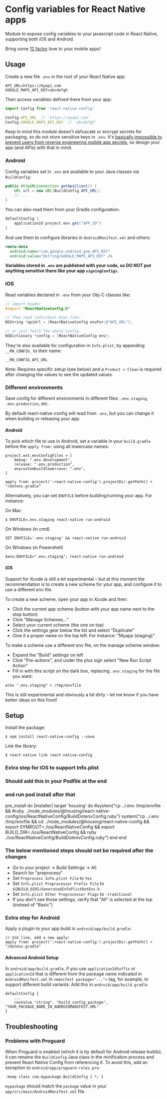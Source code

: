 # Config variables for React Native apps

Module to expose config variables to your javascript code in React Native, supporting both iOS and Android.

Bring some [12 factor](http://12factor.net/config) love to your mobile apps!


## Usage

Create a new file `.env` in the root of your React Native app:

```
API_URL=https://myapi.com
GOOGLE_MAPS_API_KEY=abcdefgh
```

Then access variables defined there from your app:

```js
import Config from 'react-native-config'

Config.API_URL  // 'https://myapi.com'
Config.GOOGLE_MAPS_API_KEY  // 'abcdefgh'
```

Keep in mind this module doesn't obfuscate or encrypt secrets for packaging, so do not store sensitive keys in `.env`. It's [basically impossible to prevent users from reverse engineering mobile app secrets](https://rammic.github.io/2015/07/28/hiding-secrets-in-android-apps/), so design your app (and APIs) with that in mind.


### Android

Config variables set in `.env` are available to your Java classes via `BuildConfig`:

```java
public HttpURLConnection getApiClient() {
    URL url = new URL(BuildConfig.API_URL);
    // ...
}
```

You can also read them from your Gradle configuration:

```groovy
defaultConfig {
    applicationId project.env.get("APP_ID")
}
```

And use them to configure libraries in `AndroidManifest.xml` and others:

```xml
<meta-data
  android:name="com.google.android.geo.API_KEY"
  android:value="@string/GOOGLE_MAPS_API_KEY" />
```

**Variables stored in `.env` are published with your code, so DO NOT put anything sensitive there like your app `signingConfigs`.**


### iOS

Read variables declared in `.env` from your Obj-C classes like:

```objective-c
// import header
#import "ReactNativeConfig.h"

// then read individual keys like:
NSString *apiUrl = [ReactNativeConfig envFor:@"API_URL"];

// or just fetch the whole config
NSDictionary *config = [ReactNativeConfig env];
```

They're also available for configuration in `Info.plist`, by appending `__RN_CONFIG_` to their name:

```
__RN_CONFIG_API_URL
```

Note: Requires specific setup (see below) and a `Product > Clean` is required after changing the values to see the updated values.


### Different environments

Save config for different environments in different files: `.env.staging`, `.env.production`, etc.

By default react-native-config will read from `.env`, but you can change it when building or releasing your app.


#### Android

To pick which file to use in Android, set a variable in your `build.gradle` before the `apply from:` using all lowercase names:

```
project.ext.envConfigFiles = [
    debug: ".env.development",
    release: ".env.production",
    anycustombuildlowercase: ".env",
]

apply from: project(':react-native-config').projectDir.getPath() + "/dotenv.gradle"
```

Alternatively, you can set `ENVFILE` before building/running your app. For instance:

On Mac
```
$ ENVFILE=.env.staging react-native run-android
```

On Windows (in cmd)
```
SET ENVFILE='.env.staging' && react-native run-android
```

On Windows (in Powershell)
```
$env:ENVFILE=".env.staging"; react-native run-android
```


#### iOS

Support for Xcode is still a bit experimental – but at this moment the recommendation is to create a new scheme for your app, and configure it to use a different env file.

To create a new scheme, open your app in Xcode and then:

- Click the current app scheme (button with your app name next to the stop button)
- Click "Manage Schemes..."
- Select your current scheme (the one on top)
- Click the settings gear below the list and select "Duplicate"
- Give it a proper name on the top left. For instance: "Myapp (staging)"

To make a scheme use a different env file, on the manage scheme window:

- Expand the "Build" settings on left
- Click "Pre-actions", and under the plus sign select "New Run Script Action"
- Fill in with this script on the dark box, replacing `.env.staging` for the file you want:

```
echo ".env.staging" > /tmp/envfile
```

This is still experimental and obviously a bit dirty – let me know if you have better ideas on this front!


## Setup

Install the package:

```
$ npm install react-native-config --save
```

Link the library:

```
$ react-native link react-native-config
```
### Extra step for iOS to support Info.plist
### Should add this in your Podfile at the end
### and run pod install after that
pre_install do |installer|
  target 'housing' do
    #system("cp ../.env /tmp/envfile &&
    #ruby ../node_modules/@housing/react-native-config/ios/ReactNativeConfig/BuildDotenvConfig.ruby")
    system("cp ../.env /tmp/envfile && cd ../node_modules/@housing/react-native-config &&
    export SYMROOT=./ios/ReactNativeConfig && export BUILD_DIR=./ios/ReactNativeConfig &&
    ruby ./ios/ReactNativeConfig/BuildDotenvConfig.ruby")
  end
end

### The below mentioned steps should not be required after the changes
* Go to your project -> Build Settings -> All
* Search for "preprocess" 
* Set `Preprocess Info.plist File` to `Yes`
* Set `Info.plist Preprocessor Prefix File` to `${BUILD_DIR}/GeneratedInfoPlistDotEnv.h`
* Set `Info.plist Other Preprocessor Flags` to `-traditional`
* If you don't see those settings, verify that "All" is selected at the top (instead of "Basic")

### Extra step for Android

Apply a plugin to your app build in `android/app/build.gradle`:

```
// 2nd line, add a new apply:
apply from: project(':react-native-config').projectDir.getPath() + "/dotenv.gradle"
```


#### Advanced Android Setup

In `android/app/build.gradle`, if you use `applicationIdSuffix` or `applicationId` that is different from the package name indicated in `AndroidManifest.xml` in `<manifest package="...">` tag, for example, to support different build variants:
Add this in `android/app/build.gradle`

```
defaultConfig {
    ...
    resValue "string", "build_config_package", "YOUR_PACKAGE_NAME_IN_ANDROIDMANIFEST.XML"
}
```

## Troubleshooting

### Problems with Proguard

When Proguard is enabled (which it is by default for Android release builds), it can rename the `BuildConfig` Java class in the minification process and prevent React Native Config from referencing it. To avoid this, add an exception to `android/app/proguard-rules.pro`:

    -keep class com.mypackage.BuildConfig { *; }
    
`mypackage` should match the `package` value in your `app/src/main/AndroidManifest.xml` file.
